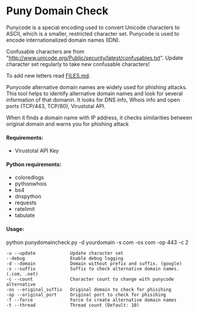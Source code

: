 # Puny Domain Check

Punycode is a special encoding used to convert Unicode characters to ASCII, which is a smaller, restricted character set. Punycode is used to encode internationalized domain names (IDN).

Confusable characters are from "http://www.unicode.org/Public/security/latest/confusables.txt". Update character set regularly to take new confusable characters!

To add new letters read [FILES.md](misc/FILES.md).

Punycode alternative domain names are widely used for phishing attacks. This tool helps to identify alternative domain names and look for several information of that domanin. It looks for DNS info, Whois info and open ports (TCP/443, TCP/80), Virustotal API.

When it finds a domain name with IP address, it checks similarities between original domain and warns you for phishing attack

#### Requirements: ####
* Virustotal API Key


#### Python requirements: ####
* coloredlogs
* pythonwhois
* bs4
* dnspython
* requests
* ratelimit
* tabulate

#### Usage: #### 
python punydomaincheck.py -d yourdomain -s com -os com -op 443 -c 2

    -u --update             Update character set
    --debug                 Enable debug logging
    -d --domain             Domain without prefix and suffix. (google)
    -s --suffix             Suffix to check alternative domain names. (.com, .net)
    -c --count              Character count to change with punycode alternative
    -os --original_suffix   Original domain to check for phisihing
    -op --original_port     Original port to check for phisihing
    -f --force              Force to create alternative domain names
    -t --thread             Thread count (Default: 10)

